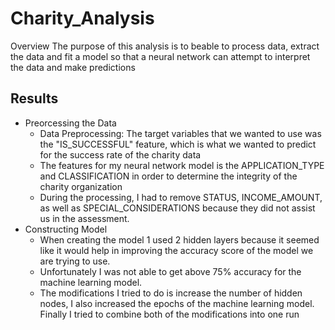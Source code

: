 # Charity_Analysis
Overview
  The purpose of this analysis is to beable to process data, extract the data and fit a model so that a neural network can attempt to interpret the data and make predictions
  
## Results
  * Preorcessing the Data
    * Data Preprocessing: The target variables that we wanted to use was the "IS_SUCCESSFUL" feature, which is what we wanted to predict for the success rate of the charity data
    * The features for my neural network model is the APPLICATION_TYPE and CLASSIFICATION in order to determine the integrity of the charity organization
    * During the processing, I had to remove STATUS, INCOME_AMOUNT, as well as  SPECIAL_CONSIDERATIONS because they did not assist us in the assessment. 
  * Constructing Model
    * When creating the model 1 used 2 hidden layers because it seemed like it would help in improving the accuracy score of the model we are trying to use.
    * Unfortunately I was not able to get above 75% accuracy for the machine learning model.
    * The modifications I tried to do is increase the number of hidden nodes, I also increased the epochs of the machine learning model. Finally I tried to combine both of the    modifications into one run   

  
